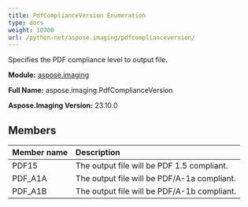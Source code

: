 ```yaml
---
title: PdfComplianceVersion Enumeration
type: docs
weight: 10700
url: /python-net/aspose.imaging/pdfcomplianceversion/
---
```


Specifies the PDF compliance level to output file.

**Module:** [aspose.imaging](/imaging/python-net/aspose.imaging/)

**Full Name:** aspose.imaging.PdfComplianceVersion

**Aspose.Imaging Version:** 23.10.0

## **Members**
| **Member name** | **Description** |
| :- | :- |
| PDF15 | The output file will be PDF 1.5 compliant. |
| PDF_A1A | The output file will be PDF/A-1a compliant. |
| PDF_A1B | The output file will be PDF/A-1b compliant. |
